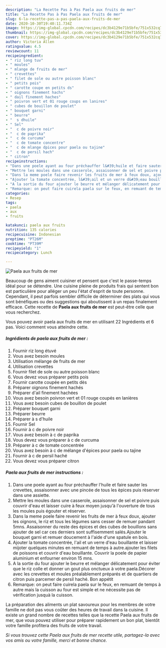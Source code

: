 ```yaml
---
description: "La Recette Pas à Pas Paela aux fruits de mer"
title: "La Recette Pas à Pas Paela aux fruits de mer"
slug: 6-la-recette-pas-a-pas-paela-aux-fruits-de-mer
date: 2020-10-30T19:40:11.734Z
image: https://img-global.cpcdn.com/recipes/dc3b4129e71b5bfe/751x532cq70/paela-aux-fruits-de-mer-photo-principale-de-la-recette.jpg
thumbnail: https://img-global.cpcdn.com/recipes/dc3b4129e71b5bfe/751x532cq70/paela-aux-fruits-de-mer-photo-principale-de-la-recette.jpg
cover: https://img-global.cpcdn.com/recipes/dc3b4129e71b5bfe/751x532cq70/paela-aux-fruits-de-mer-photo-principale-de-la-recette.jpg
author: Victoria Allen
ratingvalue: 4.5
reviewcount: 11
recipeingredient:
- " riz long tuv"
- " moules"
- " mlange de fruits de mer"
- " crevettes"
- " filet de sole ou autre poisson blanc"
- " petits pois"
- " carotte coupe en petits ds"
- " oignons finement hachs"
- " dail finement haches"
- " poivron vert et 01 rouge coups en lanires"
- " cubes de bouillon de poulet"
- " bouquet garni"
- " beurre"
- "  s dhuile"
- " Sel"
- "  c de poivre noir"
- "  c de paprika"
- "  c de curcuma"
- "  c de tomate concentre"
- "  c de mlange dpices pour paela ou tajine"
- "  c de persil hach"
- " citron"
recipeinstructions:
- "Dans une poele ayant au four préchauffer l&#39;huile et faire sauter les crevettes, assaisonner avec une pincée de tous les èpices puis rèserver dans une assiette."
- "Mettre les moules dans une casserole, assaisonner de sel et poivre puis couvrir d&#39;eau et laisser cuire à feux moyen jusqu&#39;à l&#39;ouverture de tous les moules puis égouter et réserver."
- "Dans la meme poele faire revenir les fruits de mer à feux doux, ajouter les oignons, le riz et tous les légumes sans cesser de remuer pandant 5mns. Assaisonner du reste des épices et des cubes de bouillons sans ajouter de sel car ces derniers sont suffisemment salés.Ajouter le bouquet garni et remuer doucement à l&#39;aide d&#39;une spatule en bois."
- "Ajouter la tomate concentrée, l&#39;ail et un verre d&#39;eau bouillante et laisser mijoter quelques minutes en remuant de temps à autre.ajouter les filets de poissons et couvrir d&#39;eau bouillante. Couvrir la poele de papier aluminium et enfourner environ 15 mns."
- "A la sortie du four ajouter le beurre et mélanger délicatement pour éviter que le riz colle et donner un gout plus onctueux à votre paela.Décorer avec les crevettes et moules préalablement préparés et de quartiers de citron puis parcemer de persil haché. Bon appétit"
- "Remarque: on peut faire cuirela paela sur le feux, en remuant de temps à autre mais la cuisson au four est simple et ne nécessite pas de vérification jusquà la cuisson."
categories:
- Resep
tags:
- paela
- aux
- fruits

katakunci: paela aux fruits 
nutrition: 135 calories
recipecuisine: Indonesian
preptime: "PT26M"
cooktime: "PT39M"
recipeyield: "1"
recipecategory: Lunch

---
```



![Paela aux fruits de mer](https://img-global.cpcdn.com/recipes/dc3b4129e71b5bfe/751x532cq70/paela-aux-fruits-de-mer-photo-principale-de-la-recette.jpg)

Beaucoup de gens aiment cuisiner et pensent que c'est le passe-temps idéal pour se détendre. Une cuisine pleine de produits frais qui sentent bon est particulière pour alléger un peu l'état d'esprit de toute personne. Cependant, il peut parfois sembler difficile de déterminer des plats qui vous sont bénéfiques ou des suggestions qui aboutissent à un repas finalement efficace. Cette recette de <strong> Paela aux fruits de mer </strong> est peut-être celle que vous recherchez.

<!--inarticleads1-->

Vous pouvez avoir paela aux fruits de mer en utilisant 22 Ingrédients et 6 pas. Voici comment vous atteindre cette.

##### Ingrédients de paela aux fruits de mer :

1. Fournir  riz long étuvé
1. Vous avez besoin  moules
1. Utilisation  mélange de fruits de mer
1. Utilisation  crevettes
1. Fournir  filet de sole ou autre poisson blanc
1. Vous devez vous préparer  petits pois
1. Fournir  carotte coupée en petits dès
1. Préparer  oignons finement hachés
1. Préparer  d&#39;ail finement hachées
1. Vous avez besoin  poivron vert et 01 rouge coupés en lanières
1. Vous avez besoin  cubes de bouillon de poulet
1. Préparer  bouquet garni
1. Préparer  beurre
1. Préparer  à s d&#39;huile
1. Fournir  Sel
1. Fournir  à c de poivre noir
1. Vous avez besoin  à c de paprika
1. Vous devez vous préparer  à c de curcuma
1. Préparer  à c de tomate concentrée
1. Vous avez besoin  à c de mélange d&#39;épices pour paela ou tajine
1. Fournir  à c de persil haché
1. Vous devez vous préparer  citron




<!--inarticleads2-->

##### Paela aux fruits de mer instructions :

1. Dans une poele ayant au four préchauffer l&#39;huile et faire sauter les crevettes, assaisonner avec une pincée de tous les èpices puis rèserver dans une assiette.
1. Mettre les moules dans une casserole, assaisonner de sel et poivre puis couvrir d&#39;eau et laisser cuire à feux moyen jusqu&#39;à l&#39;ouverture de tous les moules puis égouter et réserver.
1. Dans la meme poele faire revenir les fruits de mer à feux doux, ajouter les oignons, le riz et tous les légumes sans cesser de remuer pandant 5mns. Assaisonner du reste des épices et des cubes de bouillons sans ajouter de sel car ces derniers sont suffisemment salés.Ajouter le bouquet garni et remuer doucement à l&#39;aide d&#39;une spatule en bois.
1. Ajouter la tomate concentrée, l&#39;ail et un verre d&#39;eau bouillante et laisser mijoter quelques minutes en remuant de temps à autre.ajouter les filets de poissons et couvrir d&#39;eau bouillante. Couvrir la poele de papier aluminium et enfourner environ 15 mns.
1. A la sortie du four ajouter le beurre et mélanger délicatement pour éviter que le riz colle et donner un gout plus onctueux à votre paela.Décorer avec les crevettes et moules préalablement préparés et de quartiers de citron puis parcemer de persil haché. Bon appétit
1. Remarque: on peut faire cuirela paela sur le feux, en remuant de temps à autre mais la cuisson au four est simple et ne nécessite pas de vérification jusquà la cuisson.




<!--inarticleads1-->

<p>
La préparation des aliments un plat savoureux pour les membres de votre famille ne doit pas vous coûter des heures de travail dans la cuisine. Il existe un grand nombre de recettes telles que la recette Paela aux fruits de mer, que vous pouvez utiliser pour préparer rapidement un bon plat, bientôt votre famille profitera des fruits de votre travail.
</p>

<p>
<i>Si vous trouvez cette Paela aux fruits de mer recette utile, partagez-la avec vos amis ou votre famille, merci et bonne chance.</i>
</p>
